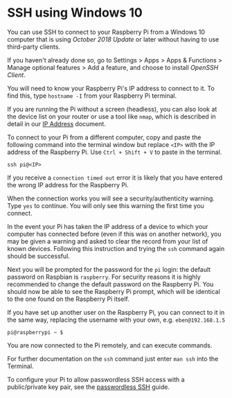 # SSH using Windows 10

You can use SSH to connect to your Raspberry Pi from a Windows 10 computer that is using *October 2018 Update* or later without having to use third-party clients.

If you haven't already done so, go to Settings > Apps > Apps & Functions > Manage optional features > Add a feature, and choose to install *OpenSSH Client*.

You will need to know your Raspberry Pi's IP address to connect to it. To find this, type `hostname -I` from your Raspberry Pi terminal.

If you are running the Pi without a screen (headless), you can also look at the device list on your router or use a tool like `nmap`, which is described in detail in our [IP Address](../ip-address.md) document.

To connect to your Pi from a different computer, copy and paste the following command into the terminal window but replace `<IP>` with the IP address of the Raspberry Pi. Use `Ctrl + Shift + V` to paste in the terminal.

```
ssh pi@<IP>
```

If you receive a `connection timed out` error it is likely that you have entered the wrong IP address for the Raspberry Pi.

When the connection works you will see a security/authenticity warning. Type `yes` to continue. You will only see this warning the first time you connect.

In the event your Pi has taken the IP address of a device to which your computer has connected before (even if this was on another network), you may be given a warning and asked to clear the record from your list of known devices. Following this instruction and trying the `ssh` command again should be successful.

Next you will be prompted for the password for the `pi` login: the default password on Raspbian is `raspberry`. For security reasons it is highly recommended to change the default password on the Raspberry Pi. You should now be able to see the Raspberry Pi prompt, which will be identical to the one found on the Raspberry Pi itself.

If you have set up another user on the Raspberry Pi, you can connect to it in the same way, replacing the username with your own, e.g. `eben@192.168.1.5`

```
pi@raspberrypi ~ $
```

You are now connected to the Pi remotely, and can execute commands.

For further documentation on the `ssh` command just enter `man ssh` into the Terminal.

To configure your Pi to allow passwordless SSH access with a public/private key pair, see the [passwordless SSH](passwordless.md) guide.
